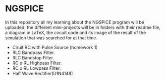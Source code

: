 <h1>NGSPICE</h1>

<p>In this repository all my learning about the NGSPICE program will be uploaded, the different mini-projects will be in folders with their readme file, a diagram in LaTeX, the circuit code and its image of the result of the simulation that was searched for at that time.</p>


<ul>
    <li>Ciruit RC with Pulse Source (homework 1)</li>
    <li>RLC Bandpass Filter.</li>
    <li>RLC Bandstop Filter.</li>
    <li>RC o RL Highpass Filter.</li>
    <li>RC o RL Lowpass Filter.</li>
    <li>Half Wave Rectifier(D1N4148)</li>
</ul>
